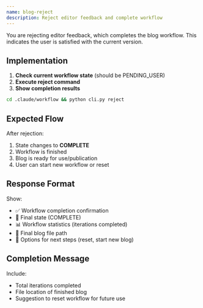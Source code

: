 ```yaml
---
name: blog-reject
description: Reject editor feedback and complete workflow
---
```


You are rejecting editor feedback, which completes the blog workflow. This indicates the user is satisfied with the current version.

## Implementation

1. **Check current workflow state** (should be PENDING_USER)
2. **Execute reject command**
3. **Show completion results**

```bash
cd .claude/workflow && python cli.py reject
```

## Expected Flow

After rejection:
1. State changes to **COMPLETE**
2. Workflow is finished
3. Blog is ready for use/publication
4. User can start new workflow or reset

## Response Format

Show:
- ✅ Workflow completion confirmation
- 🎉 Final state (COMPLETE)
- 📊 Workflow statistics (iterations completed)
- 📁 Final blog file path
- 🔄 Options for next steps (reset, start new blog)

## Completion Message

Include:
- Total iterations completed
- File location of finished blog
- Suggestion to reset workflow for future use